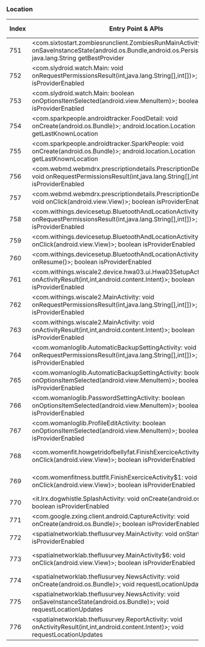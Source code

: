 ### Location
| Index | Entry Point & APIs | Screen shot | Resource id | Label |
| ------------- | ------------- | ------------- |-------------|-------------|
| 751 | <com.sixtostart.zombiesrunclient.ZombiesRunMainActivity: void onSaveInstanceState(android.os.Bundle,android.os.PersistableBundle)>; java.lang.String getBestProvider | ![](D:\COSMOS\output\py\Play_win8\Health_Fitness\com.sixtostart.zombiesrunclient\com.sixtostart.zombiesrunclient.ZombiesRunMainActivity.png) |  | |
| 752 | <com.slydroid.watch.Main: void onRequestPermissionsResult(int,java.lang.String[],int[])>; boolean isProviderEnabled | ![](D:\COSMOS\output\py\Play_win8\Health_Fitness\com.slydroid.watch\com.slydroid.watch.Main.png) |  | |
| 753 | <com.slydroid.watch.Main: boolean onOptionsItemSelected(android.view.MenuItem)>; boolean isProviderEnabled | ![](D:\COSMOS\output\py\Play_win8\Health_Fitness\com.slydroid.watch\com.slydroid.watch.Main.png) |  | |
| 754 | <com.sparkpeople.androidtracker.FoodDetail: void onCreate(android.os.Bundle)>; android.location.Location getLastKnownLocation | ![](D:\COSMOS\output\py\Play_win8\Health_Fitness\com.sparkpeople.androidtracker\com.sparkpeople.androidtracker.FoodDetail.png) |  | |
| 755 | <com.sparkpeople.androidtracker.SparkPeople: void onCreate(android.os.Bundle)>; android.location.Location getLastKnownLocation | ![](D:\COSMOS\output\py\Play_win8\Health_Fitness\com.sparkpeople.androidtracker\com.sparkpeople.androidtracker.SparkPeople.png) |  | |
| 756 | <com.webmd.webmdrx.prescriptiondetails.PrescriptionDetailsActivity: void onRequestPermissionsResult(int,java.lang.String[],int[])>; boolean isProviderEnabled | ![](D:\COSMOS\output\py\Play_win8\Health_Fitness\com.webmd.webmdrx\com.webmd.webmdrx.prescriptiondetails.PrescriptionDetailsActivity.png) |  | |
| 757 | <com.webmd.webmdrx.prescriptiondetails.PrescriptionDetailsActivity: void onClick(android.view.View)>; boolean isProviderEnabled | ![](D:\COSMOS\output\py\Play_win8\Health_Fitness\com.webmd.webmdrx\com.webmd.webmdrx.prescriptiondetails.PrescriptionDetailsActivity.png) |  | |
| 758 | <com.withings.devicesetup.BluetoothAndLocationActivity: void onRequestPermissionsResult(int,java.lang.String[],int[])>; boolean isProviderEnabled | ![](D:\COSMOS\output\py\Play_win8\Health_Fitness\com.withings.wiscale2\com.withings.devicesetup.BluetoothAndLocationActivity.png) |  | |
| 759 | <com.withings.devicesetup.BluetoothAndLocationActivity: void onClick(android.view.View)>; boolean isProviderEnabled | ![](D:\COSMOS\output\py\Play_win8\Health_Fitness\com.withings.wiscale2\com.withings.devicesetup.BluetoothAndLocationActivity.png) |  | |
| 760 | <com.withings.devicesetup.BluetoothAndLocationActivity: void onResume()>; boolean isProviderEnabled | ![](D:\COSMOS\output\py\Play_win8\Health_Fitness\com.withings.wiscale2\com.withings.devicesetup.BluetoothAndLocationActivity.png) |  | |
| 761 | <com.withings.wiscale2.device.hwa03.ui.Hwa03SetupActivity: void onActivityResult(int,int,android.content.Intent)>; boolean isProviderEnabled | ![](D:\COSMOS\output\py\Play_win8\Health_Fitness\com.withings.wiscale2\com.withings.wiscale2.device.hwa03.ui.Hwa03SetupActivity.png) |  | |
| 762 | <com.withings.wiscale2.MainActivity: void onRequestPermissionsResult(int,java.lang.String[],int[])>; boolean isProviderEnabled | ![](D:\COSMOS\output\py\Play_win8\Health_Fitness\com.withings.wiscale2\com.withings.wiscale2.MainActivity.png) |  | |
| 763 | <com.withings.wiscale2.MainActivity: void onActivityResult(int,int,android.content.Intent)>; boolean isProviderEnabled | ![](D:\COSMOS\output\py\Play_win8\Health_Fitness\com.withings.wiscale2\com.withings.wiscale2.MainActivity.png) |  | |
| 764 | <com.womanloglib.AutomaticBackupSettingActivity: void onRequestPermissionsResult(int,java.lang.String[],int[])>; boolean isProviderEnabled | ![](D:\COSMOS\output\py\Play_win8\Health_Fitness\com.womanlog\com.womanloglib.AutomaticBackupSettingActivity.png) |  | |
| 765 | <com.womanloglib.AutomaticBackupSettingActivity: boolean onOptionsItemSelected(android.view.MenuItem)>; boolean isProviderEnabled | ![](D:\COSMOS\output\py\Play_win8\Health_Fitness\com.womanlog\com.womanloglib.AutomaticBackupSettingActivity.png) |  | |
| 766 | <com.womanloglib.PasswordSettingActivity: boolean onOptionsItemSelected(android.view.MenuItem)>; boolean isProviderEnabled | ![](D:\COSMOS\output\py\Play_win8\Health_Fitness\com.womanlog\com.womanloglib.PasswordSettingActivity.png) |  | |
| 767 | <com.womanloglib.ProfileEditActivity: boolean onOptionsItemSelected(android.view.MenuItem)>; boolean isProviderEnabled | ![](D:\COSMOS\output\py\Play_win8\Health_Fitness\com.womanlog\com.womanloglib.ProfileEditActivity.png) |  | |
| 768 | <com.womenfit.howgetridofbellyfat.FinishExerciceActivity$1: void onClick(android.view.View)>; boolean isProviderEnabled | ![](D:\COSMOS\output\py\Play_win8\Health_Fitness\com.womenfit.howgetridofbellyfat\com.womenfit.howgetridofbellyfat.FinishExerciceActivity.png) | {'2131558533': <sensitive_component.SensitiveComponent.SensitiveView object at 0x0000026CFFB11550>} | |
| 769 | <com.womenfitness.buttfit.FinishExerciceActivity$1: void onClick(android.view.View)>; boolean isProviderEnabled | ![](D:\COSMOS\output\py\Play_win8\Health_Fitness\com.womenfitness.buttfit\com.womenfitness.buttfit.FinishExerciceActivity.png) | {'2131558529': <sensitive_component.SensitiveComponent.SensitiveView object at 0x0000026CFFA859B0>} | |
| 770 | <it.lrx.dogwhistle.SplashActivity: void onCreate(android.os.Bundle)>; boolean isProviderEnabled | ![](D:\COSMOS\output\py\Play_win8\Health_Fitness\it.lrx.dogtitaniumwhistle\it.lrx.dogwhistle.SplashActivity.png) |  | |
| 771 | <com.google.zxing.client.android.CaptureActivity: void onCreate(android.os.Bundle)>; boolean isProviderEnabled | ![](D:\COSMOS\output\py\Play_win8\Health_Fitness\me.rtrt.app2\com.google.zxing.client.android.CaptureActivity.png) |  | |
| 772 | <spatialnetworklab.theflusurvey.MainActivity: void onStart()>; boolean isProviderEnabled | ![](D:\COSMOS\output\py\Play_win8\Health_Fitness\spatialnetworklab.theflusurvey\spatialnetworklab.theflusurvey.MainActivity.png) |  | |
| 773 | <spatialnetworklab.theflusurvey.MainActivity$6: void onClick(android.view.View)>; boolean isProviderEnabled | ![](D:\COSMOS\output\py\Play_win8\Health_Fitness\spatialnetworklab.theflusurvey\spatialnetworklab.theflusurvey.MainActivity.png) | {'2131558690': <sensitive_component.SensitiveComponent.SensitiveView object at 0x0000026CFFE5B9E8>} | |
| 774 | <spatialnetworklab.theflusurvey.NewsActivity: void onCreate(android.os.Bundle)>; void requestLocationUpdates | ![](D:\COSMOS\output\py\Play_win8\Health_Fitness\spatialnetworklab.theflusurvey\spatialnetworklab.theflusurvey.NewsActivity.png) |  | |
| 775 | <spatialnetworklab.theflusurvey.NewsActivity: void onSaveInstanceState(android.os.Bundle)>; void requestLocationUpdates | ![](D:\COSMOS\output\py\Play_win8\Health_Fitness\spatialnetworklab.theflusurvey\spatialnetworklab.theflusurvey.NewsActivity.png) |  | |
| 776 | <spatialnetworklab.theflusurvey.ReportActivity: void onActivityResult(int,int,android.content.Intent)>; void requestLocationUpdates | ![](D:\COSMOS\output\py\Play_win8\Health_Fitness\spatialnetworklab.theflusurvey\spatialnetworklab.theflusurvey.ReportActivity.png) |  | |

